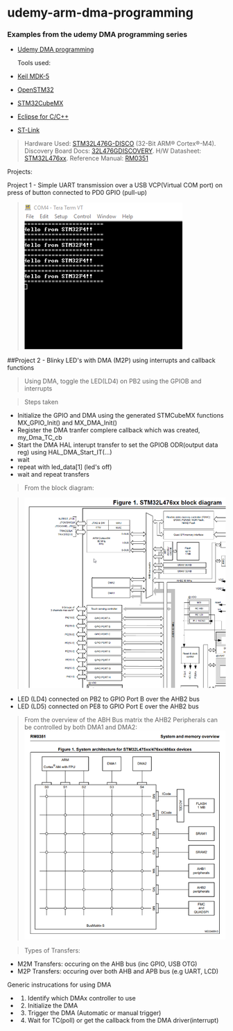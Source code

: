 # udemy-arm-dma-programming
### Examples from the udemy DMA programming series
- [Udemy DMA programming][udemy dma course]

    Tools used:
- [Keil MDK-5][KeilMDK5_link]
- [OpenSTM32][OpenSTM32_link]
- [STM32CubeMX][STM32CubeMX_link]
- [Eclipse for C/C++][EclipsePackages_link]
- [ST-Link][ST-Link_link]

> Hardware Used: [STM32L476G-DISCO][STM32L476G-DISCO_link]
(32-Bit ARM® Cortex®-M4).
> Discovery Board Docs: [32L476GDISCOVERY][32L476GDISCOVERY_link].
> H/W Datasheet: [STM32L476xx][STM32L476xx_link].
> Reference Manual: [RM0351][RM0351_link]


Projects:

Project 1 - Simple UART transmission over a USB VCP(Virtual COM port) on press of button connected to PD0 GPIO (pull-up)

> ![screen shot](/img/project1_terraterm.png)

##Project 2 - Blinky LED's with DMA (M2P) using interrupts and callback functions

> Using DMA, toggle the LED(LD4) on PB2 using the GPIOB and interrupts

> Steps taken

- Initialize the GPIO and DMA using the generated STMCubeMX functions MX\_GPIO\_Init() and MX\_DMA\_Init()
- Register the DMA tranfer complere callback which was created, my\_Dma\_TC\_cb
- Start the DMA HAL interupt transfer to set the GPIOB ODR(output data reg) using HAL\_DMA_Start\_IT(...)
- wait
- repeat with led\_data[1] (led's off)
- wait and repeat transfers

> From the block diagram:

> ![Block Diagram STM32L476xx](/img/STM32L476xx_Block_Diagram.png)

- LED (LD4) connected on PB2 to GPIO Port B over the AHB2 bus
- LED (LD5) connected on PE8 to GPIO Port E over the AHB2 bus

> From the overview of the ABH Bus matrix the AHB2 Peripherals can be controlled by both DMA1 and DMA2:
> ![Bus Matrix STM32L476](/img/STM32L476xx_BusMatrix.png)

> Types of Transfers:

- M2M Transfers: occuring on the AHB bus (inc GPIO, USB OTG)
- M2P Transfers: occuring over both AHB and APB bus (e.g UART, LCD)




Generic instrucations for using DMA
+ 1) Identify which DMAx controller to use
+ 2) Initialize the DMA
+ 3) Trigger the DMA (Automatic or manual trigger)
+ 4) Wait for TC(poll) or get the callback from the DMA driver(interrupt)



<!-- Reference Links -->
[udemy dma course]: https://www.udemy.com/microcontroller-dma-programming-fundamentals-to-advanced/learn/v4/overview
[KeilMDK5_link]: http://www2.keil.com/mdk5/
[OpenSTM32_link]: http://www.openstm32.org/HomePage
[STM32CubeMX_link]: https://www.st.com/en/development-tools/stm32cubemx.html
[EclipsePackages_link]: https://www.eclipse.org/downloads/packages/
[STM32L476G-DISCO_link]: https://www.digikey.com/product-detail/en/stmicroelectronics/STM32L476G-DISCO/497-15879-ND/5344355
[32L476GDISCOVERY_link]: https://www.st.com/en/evaluation-tools/32l476gdiscovery.html
[ST-Link_link]: https://www.st.com/content/st_com/en/products/development-tools/software-development-tools/stm32-software-development-tools/stm32-utilities/stsw-link009.html
[STM32L476xx_link]: https://www.st.com/content/ccc/resource/technical/document/datasheet/c5/ed/2f/60/aa/79/42/0b/DM00108832.pdf/files/DM00108832.pdf/jcr:content/translations/en.DM00108832.pdf
[RM0351_link]: https://www.st.com/content/ccc/resource/technical/document/reference_manual/02/35/09/0c/4f/f7/40/03/DM00083560.pdf/files/DM00083560.pdf/jcr:content/translations/en.DM00083560.pdf


